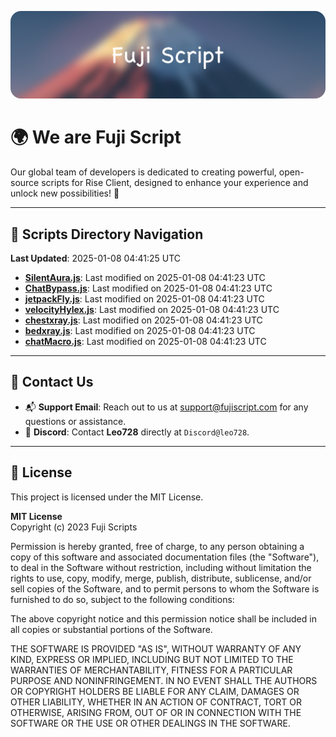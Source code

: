 ![Banner](.github/b.webp)

# 🌍 **We are Fuji Script**

Our global team of developers is dedicated to creating powerful, open-source scripts for Rise Client, designed to enhance your experience and unlock new possibilities! 🌟

---
<!-- SCRIPTS_NAVIGATION_START -->
## 📂 **Scripts Directory Navigation**

**Last Updated**: 2025-01-08 04:41:25 UTC

- **[SilentAura.js](scripts/SilentAura.js)**: Last modified on 2025-01-08 04:41:23 UTC
- **[ChatBypass.js](scripts/ChatBypass.js)**: Last modified on 2025-01-08 04:41:23 UTC
- **[jetpackFly.js](scripts/jetpackFly.js)**: Last modified on 2025-01-08 04:41:23 UTC
- **[velocityHylex.js](scripts/velocityHylex.js)**: Last modified on 2025-01-08 04:41:23 UTC
- **[chestxray.js](scripts/chestxray.js)**: Last modified on 2025-01-08 04:41:23 UTC
- **[bedxray.js](scripts/bedxray.js)**: Last modified on 2025-01-08 04:41:23 UTC
- **[chatMacro.js](scripts/chatMacro.js)**: Last modified on 2025-01-08 04:41:23 UTC

<!-- SCRIPTS_NAVIGATION_END -->

---

## 💬 **Contact Us**  
- 📬 **Support Email**: Reach out to us at [support@fujiscript.com](mailto:support@fujiscript.com) for any questions or assistance.  
- 💬 **Discord**: Contact **Leo728** directly at `Discord@leo728`.

---

## 📜 **License**

This project is licensed under the MIT License.  

**MIT License**  
Copyright (c) 2023 Fuji Scripts  

Permission is hereby granted, free of charge, to any person obtaining a copy of this software and associated documentation files (the "Software"), to deal in the Software without restriction, including without limitation the rights to use, copy, modify, merge, publish, distribute, sublicense, and/or sell copies of the Software, and to permit persons to whom the Software is furnished to do so, subject to the following conditions:  

The above copyright notice and this permission notice shall be included in all copies or substantial portions of the Software.  

THE SOFTWARE IS PROVIDED "AS IS", WITHOUT WARRANTY OF ANY KIND, EXPRESS OR IMPLIED, INCLUDING BUT NOT LIMITED TO THE WARRANTIES OF MERCHANTABILITY, FITNESS FOR A PARTICULAR PURPOSE AND NONINFRINGEMENT. IN NO EVENT SHALL THE AUTHORS OR COPYRIGHT HOLDERS BE LIABLE FOR ANY CLAIM, DAMAGES OR OTHER LIABILITY, WHETHER IN AN ACTION OF CONTRACT, TORT OR OTHERWISE, ARISING FROM, OUT OF OR IN CONNECTION WITH THE SOFTWARE OR THE USE OR OTHER DEALINGS IN THE SOFTWARE.  
